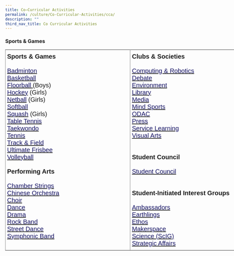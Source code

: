 ```yaml
---
title: Co–Curricular Activities
permalink: /culture/Co-Curricular-Activities/cca/
description: ""
third_nav_title: Co Curricular Activities
---
```

### Sports & Games

<style type="text/css">
.tg  {border-collapse:collapse;border-spacing:0;margin:0px auto;}
.tg td{border-color:black;border-style:solid;border-width:1px;font-family:Arial, sans-serif;font-size:14px;
  overflow:hidden;padding:10px 5px;word-break:normal;}
.tg th{border-color:black;border-style:solid;border-width:1px;font-family:Arial, sans-serif;font-size:14px;
  font-weight:normal;overflow:hidden;padding:10px 5px;word-break:normal;}
.tg .tg-eqm3{border-color:inherit;font-size:20px;text-align:left;vertical-align:top}
</style>
<table class="tg" style="undefined;table-layout: fixed; width: 800px">
<colgroup>
<col style="width: 400px">
<col style="width: 400px">
</colgroup>
<tbody>
  <tr>
    <td class="tg-eqm3"><span style="font-weight:bold">Sports &amp; Games</span><br><br><a href="/culture/Co-Curricular-Activities/badminton/"><span style="color:#151364">Badminton</span></a><br><a href="/culture/Co-Curricular-Activities/basketball/"><span style="color:#151364">Basketball</span></a><br><a href="/culture/Co-Curricular-Activities/floorball/"><span style="text-decoration:none;color:#151364">Floorball </span></a>(Boys)<br><a href="/culture/Co-Curricular-Activities/hockey/"><span style="text-decoration:none;color:#151364">Hockey</span></a> (Girls)<br><a href="/culture/Co-Curricular-Activities/netball/"><span style="text-decoration:none;color:#151364">Netball</span></a> (Girls)<br><a href="/culture/Co-Curricular-Activities/softball/"><span style="color:#151364">Softball</span></a><br><a href="/culture/Co-Curricular-Activities/squash/"><span style="text-decoration:none;color:#151364">Squash</span></a> (Girls)<br><a href="/culture/Co-Curricular-Activities/table-tennis/"><span style="color:#151364">Table Tennis</span></a><br><a href="/culture/Co-Curricular-Activities/taekwondo/"><span style="color:#151364">Taekwondo</span></a><br><a href="/culture/Co-Curricular-Activities/tennis/"><span style="color:#151364">Tennis</span></a><br><a href="/culture/Co-Curricular-Activities/track-and-field/"><span style="text-decoration:none;color:#151364">Track &amp; Field</span></a><br><a href="/culture/Co-Curricular-Activities/ultimate-frisbee/"><span style="text-decoration:none;color:#151364">Ultimate Frisbee</span></a><br><a href="/culture/Co-Curricular-Activities/volleyball/"><span style="color:#151364">Volleyball</span></a><br><br><span style="font-weight:bold">Performing Arts</span><br><br><a href="https://www.instagram.com/ej.chamberstrings/" target="_blank" rel="noopener noreferrer"><span style="text-decoration:none;color:#151364">Chamber Strings</span></a><br><a href="/culture/Co-Curricular-Activities/chinese-orchestra/"><span style="color:#151364">Chinese Orchestra</span></a><br><a href="/culture/Co-Curricular-Activities/choir/"><span style="color:#151364">Choir</span></a><br><a href="/culture/Co-Curricular-Activities/dance/"><span style="color:#151364">Dance</span></a><br><a href="/culture/Co-Curricular-Activities/drama/"><span style="color:#151364">Drama</span></a><br><a href="https://www.instagram.com/ejrockband/" target="_blank" rel="noopener noreferrer"><span style="text-decoration:none;color:#151364">Rock Band</span></a><br><a href="https://www.instagram.com/ej.streetdance/" target="_blank" rel="noopener noreferrer"><span style="text-decoration:none;color:#151364">Street Dance</span></a><br><a href="/culture/Co-Curricular-Activities/band/"><span style="text-decoration:none;color:#151364">Symphonic Band</span></a></td>
    <td class="tg-eqm3"><span style="font-weight:bold">Clubs &amp; Societies</span><br><br><a href="/culture/Co-Curricular-Activities/computing-and-robotics/"><span style="text-decoration:none;color:#151364">Computing &amp; Robotics</span></a><br><a href="/culture/Co-Curricular-Activities/debate/"><span style="color:#151364">Debate</span></a><br><a href="/culture/Co-Curricular-Activities/environment-club/"><span style="color:#151364">Environment</span></a><br><a href="/culture/Co-Curricular-Activities/library-club/"><span style="color:#151364">Library</span></a><br><a href="/culture/Co-Curricular-Activities/media/"><span style="color:#151364">Media</span></a><br><a href="/culture/Co-Curricular-Activities/mind-sports/"><span style="color:#151364">Mind Sports</span></a><br><a href="/culture/Co-Curricular-Activities/odac/"><span style="color:#151364">ODAC</span></a><br><a href="/culture/Co-Curricular-Activities/press/"><span style="color:#151364">Press</span></a><br><a href="/culture/Co-Curricular-Activities/service-learning/"><span style="color:#151364">Service Learning</span></a><br><a href="/culture/Co-Curricular-Activities/visual-arts/"><span style="text-decoration:none;color:#151364">Visual Arts</span></a><br><br><br><span style="font-weight:bold">Student Council</span><br><br><a href="/culture/Co-Curricular-Activities/student-council/"><span style="color:#151364">Student Council</span></a><br><br><br><span style="font-weight:bold">Student-Initiated Interest Groups</span><br><br><a href="https://www.instagram.com/ejambass/" target="_blank" rel="noopener noreferrer"><span style="text-decoration:none;color:#151364">Ambassadors</span></a><br><a href="https://www.instagram.com/ej.earthlings/" target="_blank" rel="noopener noreferrer"><span style="text-decoration:none;color:#151364">Earthlings</span></a><br><a href="https://www.instagram.com/ejc.ethos/" target="_blank" rel="noopener noreferrer"><span style="text-decoration:none;color:#151364">Ethos</span></a><br><a href="https://www.instagram.com/ejc.makerspace/" target="_blank" rel="noopener noreferrer"><span style="text-decoration:none;color:#151364">Makerspace</span></a><br><a href="https://www.instagram.com/ej.scientist/" target="_blank" rel="noopener noreferrer"><span style="text-decoration:none;color:#151364">Science (ScIG)</span></a><br><a href="https://www.instagram.com/ejc.esas/" target="_blank" rel="noopener noreferrer"><span style="text-decoration:none;color:#151364">Strategic Affairs</span></a></td>
  </tr>
</tbody>
</table>
